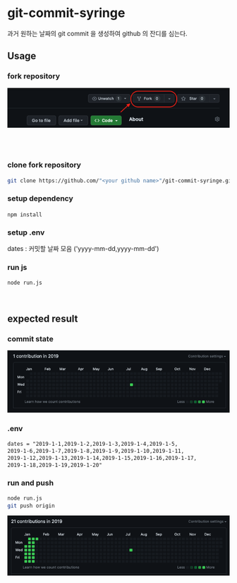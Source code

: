 # git-commit-syringe

과거 원하는 날짜의 git commit 을 생성하여 
github 의 잔디를 심는다.

## Usage

### fork repository
<p align="center">
    <img src="https://github.com/birariro/git-commit-syringe/blob/main/img/doc.png?raw=true"/>
</p>
<br><br>


### clone fork repository

```sh
git clone https://github.com/"<your github name>"/git-commit-syringe.git && cd git-commit-syringe
```

### setup dependency
```npm install```

### setup .env
dates : 커밋할 날짜 모음 ('yyyy-mm-dd,yyyy-mm-dd')

### run js
```sh
node run.js 
```

<br>

## expected result

### commit state
<p align="center">
    <img src="https://github.com/birariro/git-commit-syringe/blob/main/img/old.png?raw=true"/>
</p>

### .env
```
dates = "2019-1-1,2019-1-2,2019-1-3,2019-1-4,2019-1-5,
2019-1-6,2019-1-7,2019-1-8,2019-1-9,2019-1-10,2019-1-11,
2019-1-12,2019-1-13,2019-1-14,2019-1-15,2019-1-16,2019-1-17,
2019-1-18,2019-1-19,2019-1-20"
```

### run and push
```sh
node run.js
git push origin
```

<p align="center">
    <img src="https://github.com/birariro/git-commit-syringe/blob/main/img/new.png?raw=true"/>
</p>